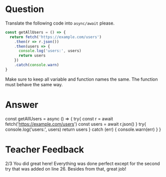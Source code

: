 # Question

Translate the following code into `async/await` please.

```js
const getAllUsers = () => {
  return fetch('https://example.com/users')
    .then(r => r.json())
    .then(users => {
      console.log('users:', users)
      return users
    })
    .catch(console.warn)
}
```

Make sure to keep all variable and function names the same. The function must behave the same way.


# Answer
const getAllUsers = async () => {
  try{ 
    const r = await fetch('https://example.com/users')
    const users = await r.json()
    }
    try{
      console.log('users:', users)
      return users
    }
    catch (err) {
      console.warn(err)
    }
}

# Teacher Feedback
2/3
You did great here! Everything was done perfect except for the second try that was added on line 26. Besides from that, great job!